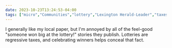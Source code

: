 ```yaml
---
date: 2023-10-23T13:24:53-04:00
tags: ["micro","Communities","lottery","Lexington Herald-Leader","taxes","regressive taxation","local news"]
---
```

I generally like my local paper, but I'm annoyed by all of the feel-good "someone won big at the lottery!" stories they publish. Lotteries are regressive taxes, and celebrating winners helps conceal that fact.